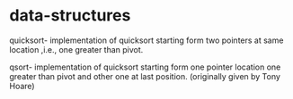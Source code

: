 # data-structures

quicksort- implementation of quicksort starting form
two pointers at same location
,i.e., one greater than pivot.

qsort- implementation of quicksort starting form
one pointer location one greater than pivot and
other one at last position.
(originally given by Tony Hoare)
